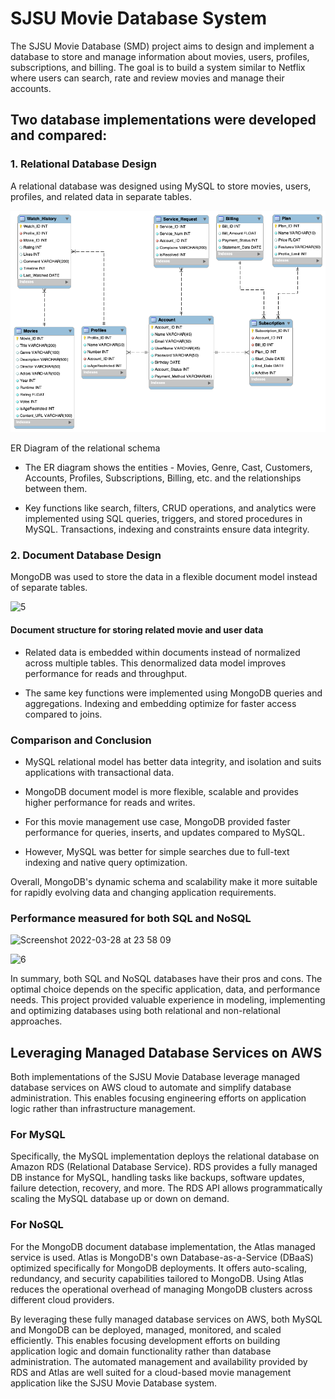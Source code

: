 # SJSU Movie Database System

The SJSU Movie Database (SMD) project aims to design and implement a database to store and manage information about movies, users, profiles, subscriptions, and billing. The goal is to build a system similar to Netflix where users can search, rate and review movies and manage their accounts.

## Two database implementations were developed and compared:

### 1. Relational Database Design

A relational database was designed using MySQL to store movies, users, profiles, and related data in separate tables.

![ER Diagram of the relational schema](SJSU_Movie_Database_using_MySQL/ER-3.png) 

 ER Diagram of the relational schema

* The ER diagram shows the entities - Movies, Genre, Cast, Customers, Accounts, Profiles, Subscriptions, Billing, etc. and the relationships between them.

* Key functions like search, filters, CRUD operations, and analytics were implemented using SQL queries, triggers, and stored procedures in MySQL. Transactions, indexing and constraints ensure data integrity.

### 2. Document Database Design

MongoDB was used to store the data in a flexible document model instead of separate tables.

![5](https://github.com/shripalshaha1/Database_Management_System_Project/assets/113332807/3c25da4c-32ea-4050-9270-7806c3d739b7)

#### Document structure for storing related movie and user data

* Related data is embedded within documents instead of normalized across multiple tables. This denormalized data model improves performance for reads and throughput.

* The same key functions were implemented using MongoDB queries and aggregations. Indexing and embedding optimize for faster access compared to joins.

### Comparison and Conclusion

* MySQL relational model has better data integrity, and isolation and suits applications with transactional data.

* MongoDB document model is more flexible, scalable and provides higher performance for reads and writes.
  
* For this movie management use case, MongoDB provided faster performance for queries, inserts, and updates compared to MySQL.

* However, MySQL was better for simple searches due to full-text indexing and native query optimization.

Overall, MongoDB's dynamic schema and scalability make it more suitable for rapidly evolving data and changing application requirements.

### Performance measured for both SQL and NoSQL

![Screenshot 2022-03-28 at 23 58 09](https://github.com/shripalshaha1/Database_Management_System_Project/assets/113332807/54c71397-df30-4ff1-8a88-7686003c1fdf)


![6](https://github.com/shripalshaha1/Database_Management_System_Project/assets/113332807/8202a027-1c7d-4ffe-ad77-4f3e1592fa24)



In summary, both SQL and NoSQL databases have their pros and cons. The optimal choice depends on the specific application, data, and performance needs. This project provided valuable experience in modeling, implementing and optimizing databases using both relational and non-relational approaches.


## Leveraging Managed Database Services on AWS

Both implementations of the SJSU Movie Database leverage managed database services on AWS cloud to automate and simplify database administration. This enables focusing engineering efforts on application logic rather than infrastructure management.

### For MySQL
Specifically, the MySQL implementation deploys the relational database on Amazon RDS (Relational Database Service). RDS provides a fully managed DB instance for MySQL, handling tasks like backups, software updates, failure detection, recovery, and more. The RDS API allows programmatically scaling the MySQL database up or down on demand.


### For NoSQL
For the MongoDB document database implementation, the Atlas managed service is used. Atlas is MongoDB's own Database-as-a-Service (DBaaS) optimized specifically for MongoDB deployments. It offers auto-scaling, redundancy, and security capabilities tailored to MongoDB. Using Atlas reduces the operational overhead of managing MongoDB clusters across different cloud providers.



By leveraging these fully managed database services on AWS, both MySQL and MongoDB can be deployed, managed, monitored, and scaled efficiently. This enables focusing development efforts on building application logic and domain functionality rather than database administration. The automated management and availability provided by RDS and Atlas are well suited for a cloud-based movie management application like the SJSU Movie Database system.
